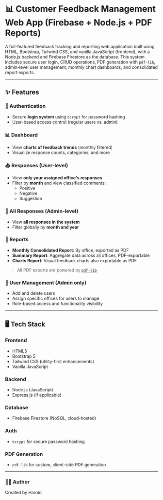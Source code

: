 # 📊 Customer Feedback Management Web App (Firebase + Node.js + PDF Reports)

A full-featured feedback tracking and reporting web application built using HTML, Bootstrap, Tailwind CSS, and vanilla JavaScript (frontend), with a Node.js backend and Firebase Firestore as the database. This system includes secure user login, CRUD operations, PDF generation with `pdf-lib`, admin-level user management, monthly chart dashboards, and consolidated report exports.

---

## ✨ Features

### 🔐 Authentication
- Secure **login system** using `bcrypt` for password hashing
- User-based access control (regular users vs. admin)

### 📊 Dashboard
- View **charts of feedback trends** (monthly filtered)
- Visualize response counts, categories, and more

### 📥 Responses (User-level)
- View **only your assigned office's responses**
- Filter by **month** and view classified comments:
  - Positive
  - Negative
  - Suggestion

### 📂 All Responses (Admin-level)
- View **all responses in the system**
- Filter globally by **month and year**

### 📄 Reports
- **Monthly Consolidated Report**: By office, exported as PDF
- **Summary Report**: Aggregate data across all offices, PDF-exportable
- **Charts Report**: Visual feedback charts also exportable as PDF

> All PDF exports are powered by [`pdf-lib`](https://pdf-lib.js.org/)

### 👥 User Management (Admin only)
- Add and delete users
- Assign specific offices for users to manage
- Role-based access and functionality visibility

---

## 🖥️ Tech Stack

### Frontend
- HTML5
- Bootstrap 5
- Tailwind CSS (utility-first enhancements)
- Vanilla JavaScript

### Backend
- Node.js (JavaScript)
- Express.js (if applicable)

### Database
- Firebase Firestore (NoSQL, cloud-hosted)

### Auth
- `bcrypt` for secure password hashing

### PDF Generation
- `pdf-lib` for custom, client-side PDF generation

---

### 🙋‍♂️ Author
Created by Harold
